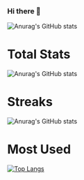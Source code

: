 ### Hi there 👋

<!--
**lawenIT/lawenit** is a ✨ _special_ ✨ repository because its `README.md` (this file) appears on your GitHub profile.

Here are some ideas to get you started:

- 🔭 I’m currently working on ...
- 🌱 I’m currently learning ...
- 👯 I’m looking to collaborate on ...
- 🤔 I’m looking for help with ...
- 💬 Ask me about ...
- 📫 How to reach me: ...
- 😄 Pronouns: ...
- ⚡ Fun fact: ...
-->
![Anurag's GitHub stats](https://github-readme-stats.vercel.app/api?username=lawenIT&show_icons=true&theme=highcontrast&count_private=false)

# Total Stats

![Anurag's GitHub stats](https://github-readme-stats.vercel.app/api?username=lawenIT&show_icons=true&theme=vision-friendly-dark&count_private=true)

# Streaks

![Anurag's GitHub stats](https://github-readme-streak-stats.herokuapp.com/?user=lawenIT&theme=highcontrast)

# Most Used

[![Top Langs](https://github-readme-stats.vercel.app/api/top-langs/?username=lawenIT&theme=vision-friendly-dark)](#)
